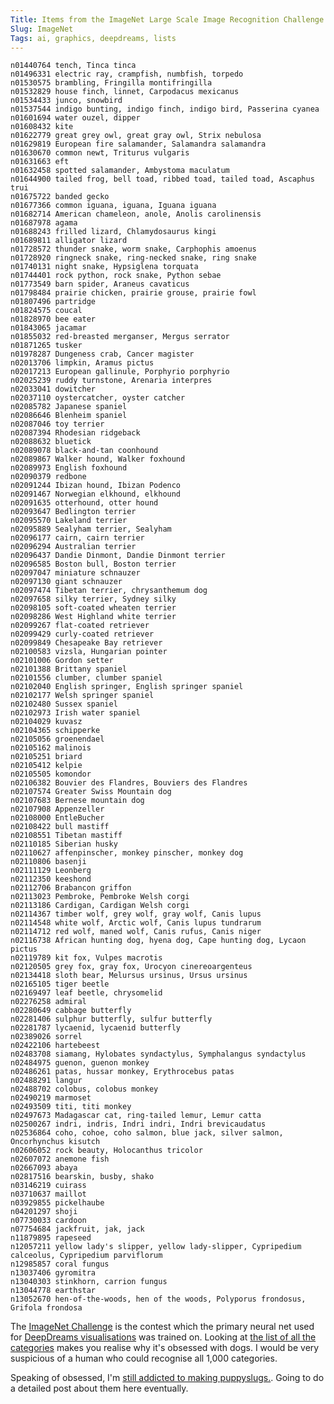 ```yaml
---
Title: Items from the ImageNet Large Scale Image Recognition Challenge which I'm pretty sure I wouldn't be able to identify
Slug: ImageNet
Tags: ai, graphics, deepdreams, lists
---
```

    n01440764 tench, Tinca tinca
    n01496331 electric ray, crampfish, numbfish, torpedo
    n01530575 brambling, Fringilla montifringilla
    n01532829 house finch, linnet, Carpodacus mexicanus
    n01534433 junco, snowbird
    n01537544 indigo bunting, indigo finch, indigo bird, Passerina cyanea
    n01601694 water ouzel, dipper
    n01608432 kite
    n01622779 great grey owl, great gray owl, Strix nebulosa
    n01629819 European fire salamander, Salamandra salamandra
    n01630670 common newt, Triturus vulgaris
    n01631663 eft
    n01632458 spotted salamander, Ambystoma maculatum
    n01644900 tailed frog, bell toad, ribbed toad, tailed toad, Ascaphus trui
    n01675722 banded gecko
    n01677366 common iguana, iguana, Iguana iguana
    n01682714 American chameleon, anole, Anolis carolinensis
    n01687978 agama
    n01688243 frilled lizard, Chlamydosaurus kingi
    n01689811 alligator lizard
    n01728572 thunder snake, worm snake, Carphophis amoenus
    n01728920 ringneck snake, ring-necked snake, ring snake
    n01740131 night snake, Hypsiglena torquata
    n01744401 rock python, rock snake, Python sebae
    n01773549 barn spider, Araneus cavaticus
    n01798484 prairie chicken, prairie grouse, prairie fowl
    n01807496 partridge
    n01824575 coucal
    n01828970 bee eater
    n01843065 jacamar
    n01855032 red-breasted merganser, Mergus serrator
    n01871265 tusker
    n01978287 Dungeness crab, Cancer magister
    n02013706 limpkin, Aramus pictus
    n02017213 European gallinule, Porphyrio porphyrio
    n02025239 ruddy turnstone, Arenaria interpres
    n02033041 dowitcher
    n02037110 oystercatcher, oyster catcher
    n02085782 Japanese spaniel
    n02086646 Blenheim spaniel
    n02087046 toy terrier
    n02087394 Rhodesian ridgeback
    n02088632 bluetick
    n02089078 black-and-tan coonhound
    n02089867 Walker hound, Walker foxhound
    n02089973 English foxhound
    n02090379 redbone
    n02091244 Ibizan hound, Ibizan Podenco
    n02091467 Norwegian elkhound, elkhound
    n02091635 otterhound, otter hound
    n02093647 Bedlington terrier
    n02095570 Lakeland terrier
    n02095889 Sealyham terrier, Sealyham
    n02096177 cairn, cairn terrier
    n02096294 Australian terrier
    n02096437 Dandie Dinmont, Dandie Dinmont terrier
    n02096585 Boston bull, Boston terrier
    n02097047 miniature schnauzer
    n02097130 giant schnauzer
    n02097474 Tibetan terrier, chrysanthemum dog
    n02097658 silky terrier, Sydney silky
    n02098105 soft-coated wheaten terrier
    n02098286 West Highland white terrier
    n02099267 flat-coated retriever
    n02099429 curly-coated retriever
    n02099849 Chesapeake Bay retriever
    n02100583 vizsla, Hungarian pointer
    n02101006 Gordon setter
    n02101388 Brittany spaniel
    n02101556 clumber, clumber spaniel
    n02102040 English springer, English springer spaniel
    n02102177 Welsh springer spaniel
    n02102480 Sussex spaniel
    n02102973 Irish water spaniel
    n02104029 kuvasz
    n02104365 schipperke
    n02105056 groenendael
    n02105162 malinois
    n02105251 briard
    n02105412 kelpie
    n02105505 komondor
    n02106382 Bouvier des Flandres, Bouviers des Flandres
    n02107574 Greater Swiss Mountain dog
    n02107683 Bernese mountain dog
    n02107908 Appenzeller
    n02108000 EntleBucher
    n02108422 bull mastiff
    n02108551 Tibetan mastiff
    n02110185 Siberian husky
    n02110627 affenpinscher, monkey pinscher, monkey dog
    n02110806 basenji
    n02111129 Leonberg
    n02112350 keeshond
    n02112706 Brabancon griffon
    n02113023 Pembroke, Pembroke Welsh corgi
    n02113186 Cardigan, Cardigan Welsh corgi
    n02114367 timber wolf, grey wolf, gray wolf, Canis lupus
    n02114548 white wolf, Arctic wolf, Canis lupus tundrarum
    n02114712 red wolf, maned wolf, Canis rufus, Canis niger
    n02116738 African hunting dog, hyena dog, Cape hunting dog, Lycaon pictus
    n02119789 kit fox, Vulpes macrotis
    n02120505 grey fox, gray fox, Urocyon cinereoargenteus
    n02134418 sloth bear, Melursus ursinus, Ursus ursinus
    n02165105 tiger beetle
    n02169497 leaf beetle, chrysomelid
    n02276258 admiral
    n02280649 cabbage butterfly
    n02281406 sulphur butterfly, sulfur butterfly
    n02281787 lycaenid, lycaenid butterfly
    n02389026 sorrel
    n02422106 hartebeest
    n02483708 siamang, Hylobates syndactylus, Symphalangus syndactylus
    n02484975 guenon, guenon monkey
    n02486261 patas, hussar monkey, Erythrocebus patas
    n02488291 langur
    n02488702 colobus, colobus monkey
    n02490219 marmoset
    n02493509 titi, titi monkey
    n02497673 Madagascar cat, ring-tailed lemur, Lemur catta
    n02500267 indri, indris, Indri indri, Indri brevicaudatus
    n02536864 coho, cohoe, coho salmon, blue jack, silver salmon, Oncorhynchus kisutch
    n02606052 rock beauty, Holocanthus tricolor
    n02607072 anemone fish
    n02667093 abaya
    n02817516 bearskin, busby, shako
    n03146219 cuirass
    n03710637 maillot
    n03929855 pickelhaube
    n04201297 shoji
    n07730033 cardoon
    n07754684 jackfruit, jak, jack
    n11879895 rapeseed
    n12057211 yellow lady's slipper, yellow lady-slipper, Cypripedium calceolus, Cypripedium parviflorum
    n12985857 coral fungus
    n13037406 gyromitra
    n13040303 stinkhorn, carrion fungus
    n13044778 earthstar
    n13052670 hen-of-the-woods, hen of the woods, Polyporus frondosus, Grifola frondosa

The [ImageNet Challenge](http://www.image-net.org/challenges/LSVRC/) is the contest which the primary neural net used for [DeepDreams visualisations](http://googleresearch.blogspot.com.au/2015/06/inceptionism-going-deeper-into-neural.html) was trained on.  Looking at [the list of all the categories](http://s.yosinski.com/synset_words.txt) makes you realise why it's obsessed with dogs. I would be very suspicious of a human who could recognise all 1,000 categories.

Speaking of obsessed, I'm [still addicted to making puppyslugs.](http://last-visible-dog.tumblr.com/).  Going to do a detailed post about them here eventually.
